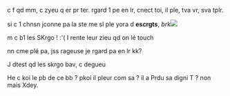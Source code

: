 c f qd mm, c zyeu q er pr ter. rgard 1 pe en lr, cnect toi, il ple, tva vr, sva tplr.

si c 1 chnsn jconne pa la ste me sl ple yora d **escrgts**, _brk_![](http://img4.wikia.nocookie.net/__cb20130412093524/desencyclopedie/images/2/2d/B%C3%A9b%C3%A9_pleurs.png)

m c b1 les SKrgo ! :'( I rente leur zieu qd on lé touch

nn cme plé pa, jss rageuse je rgard pa en lr kk?

J dtest qd les skrgo bav, c degueu

He c koi le pb de ce bb ? pkoi il pleur com sa ? il a Prdu sa digni T ? non mais Xdey.
